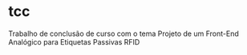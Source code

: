 # tcc
Trabalho de conclusão de curso com o tema Projeto de um Front-End Analógico para Etiquetas Passivas RFID
